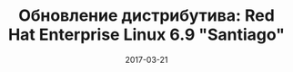 ---
layout: post
title: "Обновление дистрибутива: Red Hat Enterprise Linux 6.9 \"Santiago\""
date: 2017-03-21   
---